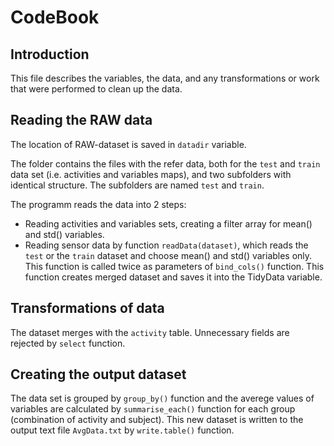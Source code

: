 # CodeBook
## Introduction
This file describes the variables, the data, and any transformations or work that were performed to clean up the data.

## Reading the RAW data
The location of RAW-dataset is saved in `datadir` variable.

The folder contains the files with the refer data, both for the `test` and `train` data set (i.e. activities and variables maps), and two subfolders with identical structure. The subfolders are named `test` and `train`.

The programm reads the data into 2 steps:
* Reading activities and variables sets, creating a filter array for mean() and std() variables. 
* Reading sensor data by function `readData(dataset)`, which reads the `test` or the `train` dataset and choose mean() and std() variables only. This function is called twice as parameters of `bind_cols()` function. This function creates merged dataset and saves it into the TidyData variable.

## Transformations of data
The dataset merges with the `activity` table. Unnecessary fields are rejected by `select` function.

## Creating the output dataset
The data set is grouped by `group_by()` function and the averege values of variables are calculated by `summarise_each()` function for each group (combination of activity and subject).
This new dataset is written to the output text file `AvgData.txt` by `write.table()` function.


